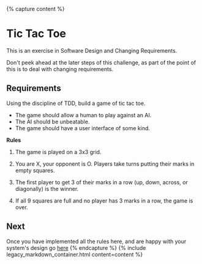 {% capture content %}
# Tic Tac Toe

This is an exercise in Software Design and Changing Requirements.

Don't peek ahead at the later steps of this challenge, as part of the point of this is to deal with changing requirements.

## Requirements

Using the discipline of TDD, build a game of tic tac toe.

* The game should allow a human to play against an AI.
* The AI should be unbeatable.
* The game should have a user interface of some kind.

**Rules**

1. The game is played on a 3x3 grid.

2. You are X, your opponent is O. Players take turns putting their marks in empty squares.

3. The first player to get 3 of their marks in a row (up, down, across, or diagonally) is the winner.

4. If all 9 squares are full and no player has 3 marks in a row, the game is over.

## Next

Once you have implemented all the rules here, and are happy with your system's design go [here](./part2.md)
{% endcapture %}
{% include legacy_markdown_container.html content=content %}
